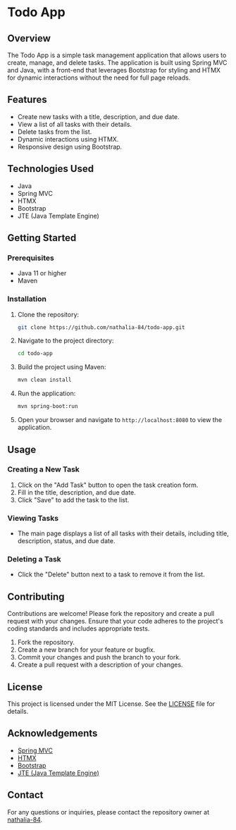 # Todo App

## Overview

The Todo App is a simple task management application that allows users to create, manage, and delete tasks. The application is built using Spring MVC and Java, with a front-end that leverages Bootstrap for styling and HTMX for dynamic interactions without the need for full page reloads.

## Features

- Create new tasks with a title, description, and due date.
- View a list of all tasks with their details.
- Delete tasks from the list.
- Dynamic interactions using HTMX.
- Responsive design using Bootstrap.

## Technologies Used

- Java
- Spring MVC
- HTMX
- Bootstrap
- JTE (Java Template Engine)

## Getting Started

### Prerequisites

- Java 11 or higher
- Maven

### Installation

1. Clone the repository:

   ```bash
   git clone https://github.com/nathalia-84/todo-app.git
   ```

2. Navigate to the project directory:

   ```bash
   cd todo-app
   ```

3. Build the project using Maven:

   ```bash
   mvn clean install
   ```

4. Run the application:

   ```bash
   mvn spring-boot:run
   ```

5. Open your browser and navigate to `http://localhost:8080` to view the application.

## Usage

### Creating a New Task

1. Click on the "Add Task" button to open the task creation form.
2. Fill in the title, description, and due date.
3. Click "Save" to add the task to the list.

### Viewing Tasks

- The main page displays a list of all tasks with their details, including title, description, status, and due date.

### Deleting a Task

- Click the "Delete" button next to a task to remove it from the list.

## Contributing

Contributions are welcome! Please fork the repository and create a pull request with your changes. Ensure that your code adheres to the project's coding standards and includes appropriate tests.

1. Fork the repository.
2. Create a new branch for your feature or bugfix.
3. Commit your changes and push the branch to your fork.
4. Create a pull request with a description of your changes.

## License

This project is licensed under the MIT License. See the [LICENSE](LICENSE) file for details.

## Acknowledgements

- [Spring MVC](https://spring.io/projects/spring-framework)
- [HTMX](https://htmx.org/)
- [Bootstrap](https://getbootstrap.com/)
- [JTE (Java Template Engine)](https://jte.gg/)

## Contact

For any questions or inquiries, please contact the repository owner at [nathalia-84](https://github.com/nathalia-84).